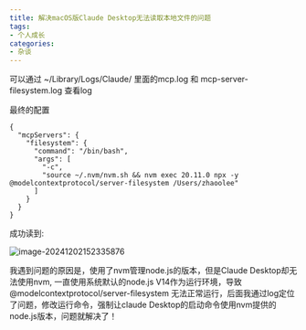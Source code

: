 ```yaml
---
title: 解决macOS版Claude Desktop无法读取本地文件的问题
tags:
- 个人成长
categories:
- 杂谈
---
```


可以通过 ~/Library/Logs/Claude/ 里面的mcp.log 和 mcp-server-filesystem.log 查看log

最终的配置

```
{
  "mcpServers": {
    "filesystem": {
      "command": "/bin/bash",
      "args": [
        "-c",
        "source ~/.nvm/nvm.sh && nvm exec 20.11.0 npx -y @modelcontextprotocol/server-filesystem /Users/zhaoolee"
      ]
    }
  }
}
```



成功读到:

![image-20241202152335876](https://cdn.fangyuanxiaozhan.com/assets/1733124218154mEKAEnKi.png)



我遇到问题的原因是，使用了nvm管理node.js的版本，但是Claude Desktop却无法使用nvm, 一直使用系统默认的node.js V14作为运行环境，导致@modelcontextprotocol/server-filesystem 无法正常运行，后面我通过log定位了问题，修改运行命令，强制让claude Desktop的启动命令使用nvm提供的node.js版本，问题就解决了！
